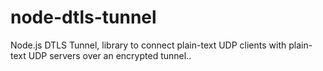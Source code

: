 # node-dtls-tunnel
Node.js DTLS Tunnel, library to connect plain-text UDP clients with plain-text UDP servers over an encrypted tunnel..
